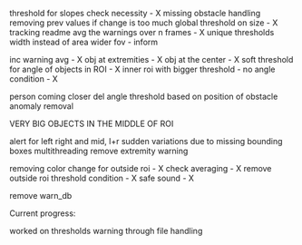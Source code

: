  threshold for slopes check necessity - X
 missing obstacle handling
 removing prev values if change is too much
 global threshold on size - X
 tracking readme
 avg the warnings over n frames - X
 unique thresholds
 width instead of area
 wider fov - inform

 inc warning avg - X
 obj at extremities - X
 obj at the center - X
 soft threshold for angle of objects in ROI - X
 inner roi with bigger threshold - no angle condition - X

 person coming closer
 del angle threshold based on position of obstacle
 anomaly removal

 VERY BIG OBJECTS IN THE MIDDLE OF ROI

 alert for left right and mid, l+r
 sudden variations due to missing bounding boxes
 multithreading
 remove extremity warning

 removing color change for outside roi - X
 check averaging - X
 remove outside roi threshold condition - X
 safe sound - X


 remove warn_db

 Current progress:

 worked on thresholds
 warning through file handling